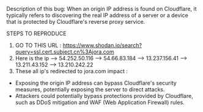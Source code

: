 Description of this bug:
When an origin IP address is found on Cloudflare, it typically refers to discovering the real IP address of a server or a device that is protected by Cloudflare's reverse proxy service. 

STEPS TO REPRODUCE

1. GO TO THIS URL : https://www.shodan.io/search?query=ssl.cert.subject.cn%3Ajora.com
2. Here is the ip 
     --> 54.252.50.116
     --> 54.66.83.184
     --> 13.237.156.41
     --> 13.211.43.152
     --> 13.210.242.22
3.  These all ip's redirected to jora.com 
impact : 

- Exposing the origin IP address can bypass Cloudflare's security measures, potentially exposing the server to direct attacks.
- Attackers could potentially bypass protections provided by Cloudflare, such as DDoS mitigation and WAF (Web Application Firewall) rules.